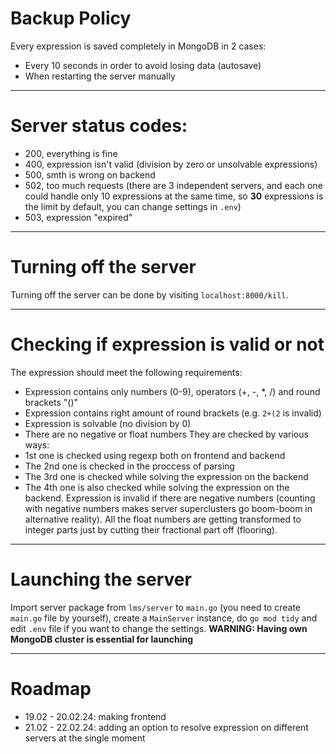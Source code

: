 # Backup Policy
Every expression is saved completely in MongoDB in 2 cases:
 * Every 10 seconds in order to avoid losing data (autosave)
 * When restarting the server manually

---

# Server status codes:
 * 200, everything is fine
 * 400, expression isn't valid (division by zero or unsolvable expressions)
 * 500, smth is wrong on backend
 * 502, too much requests (there are 3 independent servers, and each one could handle only 10 expressions at the same time, so **30** expressions is the limit by default, you can change settings in `.env`)
 * 503, expression "expired"

---

# Turning off the server
Turning off the server can be done by visiting `localhost:8000/kill`. 

---

# Checking if expression is valid or not
The expression should meet the following requirements:
 * Expression contains only numbers (0-9), operators (+, -, *, /) and round brackets "()"
 * Expression contains right amount of round brackets (e.g. `2+(2` is invalid)
 * Expression is solvable (no division by 0)
 * There are no negative or float numbers
They are checked by various ways:
 * 1st one is checked using regexp both on frontend and backend
 * The 2nd one is checked in the proccess of parsing
 * The 3rd one is checked while solving the expression on the backend
 * The 4th one is also checked while solving the expression on the backend. Expression is invalid if there are negative numbers (counting with negative numbers makes server superclusters go boom-boom in alternative reality). All the float numbers are getting transformed to integer parts just by cutting their fractional part off (flooring). 

---

# Launching the server
Import server package from `lms/server` to `main.go` (you need to create `main.go` file by yourself), create a `MainServer` instance, do `go mod tidy` and edit `.env` file if you want to change the settings.
**WARNING: Having own MongoDB cluster is essential for launching**

---

# Roadmap 
* 19.02 - 20.02.24: making frontend
* 21.02 - 22.02.24: adding an option to resolve expression on different servers at the single moment